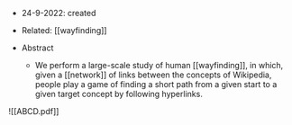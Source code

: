 - 24-9-2022: created
- Related: [[wayfinding]]

- Abstract
	- We perform a large-scale study of human [[wayfinding]], in which, given a [[network]] of links between the concepts of Wikipedia, people play a game of finding a short path from a given start to a given target concept by following hyperlinks. 

![[ABCD.pdf]]

 
